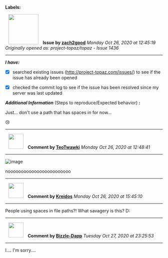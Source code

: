 **Labels:**



<a href="https://github.com/zach2good"><img src="https://avatars3.githubusercontent.com/u/1389729?v=4" width="96" height="96" hspace="10"></img></a> **Issue by [zach2good](https://github.com/zach2good)**
_Monday Oct 26, 2020 at 12:45:19_
_Originally opened as: project-topaz/topaz - Issue 1436_

----

<!-- place 'x' mark between square [] brackets to checkmark box -->
**_I have:_**

- [x] searched existing issues (http://project-topaz.com/issues/) to see if the issue has already been opened
- [x] checked the commit log to see if the issue has been resolved since my server was last updated

**_Additional Information_** (Steps to reproduce/Expected behavior) **:**

Just... don't use a path that has spaces in for now...
😢 
 




----
<a href="https://github.com/TeoTwawki"><img src="https://avatars0.githubusercontent.com/u/6871475?v=4" width="48" height="48" hspace="10"></img></a> **Comment by [TeoTwawki](https://github.com/TeoTwawki)**
_Monday Oct 26, 2020 at 12:48:41_

----


![image](https://user-images.githubusercontent.com/6871475/97174122-07cf5d00-1768-11eb-89a9-df32a5fe3276.png)
noooooooooooooooooooooooo


----
<a href="https://github.com/Kreidos"><img src="https://avatars0.githubusercontent.com/u/12466395?v=4" width="48" height="48" hspace="10"></img></a> **Comment by [Kreidos](https://github.com/Kreidos)**
_Monday Oct 26, 2020 at 15:45:10_

----

People using spaces in file paths?! What savagery is this? D:


----
<a href="https://github.com/Bizzle-Dapp"><img src="https://avatars0.githubusercontent.com/u/36421291?v=4" width="48" height="48" hspace="10"></img></a> **Comment by [Bizzle-Dapp](https://github.com/Bizzle-Dapp)**
_Tuesday Oct 27, 2020 at 23:25:53_

----

I.... I'm sorry....

